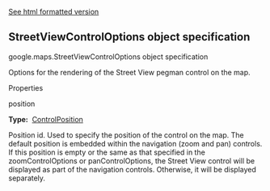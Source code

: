 [See html formatted version](https://huasofoundries.github.io/google-maps-documentation/StreetViewControlOptions.html)


StreetViewControlOptions object specification
---------------------------------------------

google.maps.StreetViewControlOptions object specification

Options for the rendering of the Street View pegman control on the map.

Properties

position

**Type:**  [ControlPosition](https://github.com/amenadiel/google-maps-documentation/blob/master/docs/ControlPosition.md)

Position id. Used to specify the position of the control on the map. The default position is embedded within the navigation (zoom and pan) controls. If this position is empty or the same as that specified in the zoomControlOptions or panControlOptions, the Street View control will be displayed as part of the navigation controls. Otherwise, it will be displayed separately.